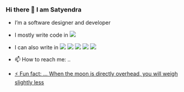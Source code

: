 ### Hi there 👋 I am Satyendra 
- I’m a software designer and developer 
- I mostly write code in <img  src="https://img.shields.io/badge/go-%2300ADD8.svg?&style=plastic&logo=go&logoColor=white"/> 
- I can also write in <img src="https://img.shields.io/badge/python%20-%2314354C.svg?&style=plastic&logo=python&logoColor=white"/> <img src="https://img.shields.io/badge/lua-%232C2D72.svg?&style=plastic&logo=lua&logoColor=white"/> <img src="https://img.shields.io/badge/c%20-%2300599C.svg?&style=plastic&logo=c&logoColor=white"/>  <img src="https://img.shields.io/badge/Java-ED8B00?plastic&logo=Java&logoColor=white"/>  <img src="https://img.shields.io/badge/Rust-ED8B00?plastic&logo=Rust&logoColor=white"/>
- 📫 How to reach me: .. <a href="mailto:satyendra.singh@hpe.com">

- ⚡ Fun fact: ... When the moon is directly overhead, you will weigh slightly less



<!---
ssingh3339/ssingh3339 is a ✨ special ✨ repository because its `README.md` (this file) appears on your GitHub profile.
You can click the Preview link to take a look at your changes.
--->
